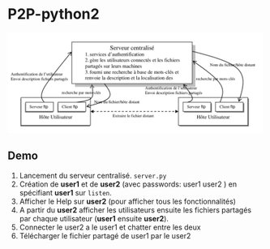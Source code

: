 # P2P-python2

![p2p](images/p2p.png)

## Demo

1. Lancement du serveur centralisé. `server.py`
2. Création de **user1** et de **user2** (avec passwords: user1 user2 ) en spécifiant **user1** sur `listen`. 
3. Afficher le Help sur **user2** (pour afficher tous les fonctionnalités)
4. A partir du **user2** afficher les utilisateurs ensuite les fichiers partagés par chaque utilisateur (**user1** ensuite **user2**).
5. Connecter le user2 a le user1 et chatter entre les deux 
6. Télécharger le fichier partagé de user1 par le user2